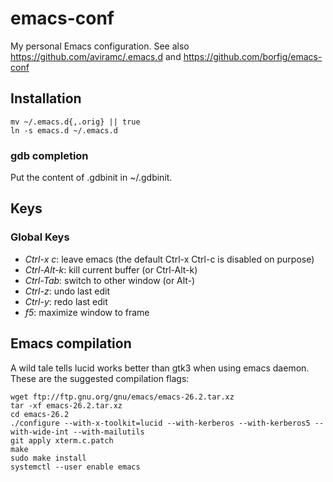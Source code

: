 # emacs-conf
My personal Emacs configuration.
See also https://github.com/aviramc/.emacs.d and https://github.com/borfig/emacs-conf
## Installation
```shell
mv ~/.emacs.d{,.orig} || true
ln -s emacs.d ~/.emacs.d
```
### gdb completion
Put the content of .gdbinit in ~/.gdbinit.
## Keys
### Global Keys
- *Ctrl-x c*: leave emacs (the default Ctrl-x Ctrl-c is disabled on purpose)
- *Ctrl-Alt-k*: kill current buffer (or Ctrl-Alt-k)
- *Ctrl-Tab*: switch to other window (or Alt-<arrow>)
- *Ctrl-z*: undo last edit
- *Ctrl-y*: redo last edit
- *f5*: maximize window to frame
## Emacs compilation
A wild tale tells lucid works better than gtk3 when using emacs daemon. These are the suggested compilation flags:
```
wget ftp://ftp.gnu.org/gnu/emacs/emacs-26.2.tar.xz
tar -xf emacs-26.2.tar.xz
cd emacs-26.2
./configure --with-x-toolkit=lucid --with-kerberos --with-kerberos5 --with-wide-int --with-mailutils
git apply xterm.c.patch
make
sudo make install
systemctl --user enable emacs
```
